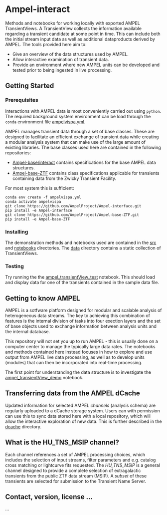 # Ampel-interact

Methods and notebooks for working locally with exported AMPEL TransientViews. A TransientView collects the information available regarding a transient candidate at some point in time. This can include both the initial stream input data as well as additional dataproducts derived by AMPEL. The tools provided here aim to:

* Give an overview of the data structures used by AMPEL.
* Allow interactive examination of transient data.
* Provide an environment where new AMPEL units can be developed and tested prior to being ingested in live processing.

## Getting Started

### Prerequisites

Interactions with AMPEL data is most conveniently carried out using `python`. The required background system environment can be load through the `conda` environment file [ampelvispa.yml](ampelvispa.yml).

AMPEL manages transient data through a set of base  classes. These are designed to facilitate an efficient exchange of transient data while creating a modular analysis system that can make use of the large amount of existing libraries. The base classes used here are contained in the following repositories:
* [Ampel-base/interact](https://github.com/AmpelProject/Ampel-interface) contains specifications for the base AMPEL data structures.
* [Ampel-base-ZTF](https://github.com/AmpelProject/Ampel-base-ZTF) contains class specifications applicable for transients containing data from the Zwicky Transient Facility.

For most system this is sufficient:
```
conda env create -f ampelvispa.yml
conda activate ampelvispa
git clone https://github.com/AmpelProject/Ampel-interface.git
pip install -e Ampel-interface
git clone https://github.com/AmpelProject/Ampel-base-ZTF.git
pip install -e Ampel-base-ZTF
```

### Installing 

The demonstration methods and notebooks used are contained in the [src](src) and [notebooks](notebooks) directories. The [data](data) directory contains a static collection of TransientViews. 


### Testing

Try running the the [ampel_transientView_test](notebooks/ampel_transientView_test.ipynb) notebook. This should load and display data for one of the transients contained in the sample data file.

## Getting to know AMPEL

AMPEL is a sotfware platform designed for modular and scalable analysis of heterogeneous data streams. The key to achieving this combination of features is the internal division of tasks into four exection layers and the set of base objects used to exchange information between analysis units and the internal database. 

This repository will not set you up to run AMPEL - this is usually done on a computer center to manage the typically large data rates. The notebooks and methods contained here instead focuses in how to explore and use output from AMPEL live data processing, as well as to develop units (modules) that can then be incorporated into real-time processing.

The first point for understanding the data structure is to investigate the [ampel_transientView_demo](notebooks/ampel_transientView_demo.ipynb) notebook. 


## Transferring data from the AMPEL dCache 

Updated information for selected AMPEL *channels* (analysis schema) are regularly uploaded to a dCache storage system. Users can with permission can use this to sync data stored here with a local repository, which will allow the interactive exploration of new data. This is further described in the [dcache](dcache) directory.

## What is the HU_TNS_MSIP channel?

Each channel references a set of AMPEL processing choices, which includes the selection of input streams, filter parameters and e.g. catalog cross matching or lightcurve fits requested. The *HU_TNS_MSIP* is a general channel designed to provide a complete selection of extragalactic transients from the public ZTF data stream (MSIP). A *subset* of these transients are selected for submission to the Transient Name Server.

## Contact, version, license ...

... 


